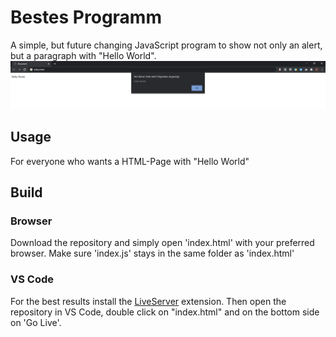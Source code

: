 # Bestes Programm
A simple, but future changing JavaScript program to show not only an alert, but a paragraph with "Hello World".
![screenshot](https://github.com/Rosti97/WissArbeiten-BestesProgramm/blob/main/img/screenshot.png)

## Usage
For everyone who wants a HTML-Page with "Hello World"


## Build
### Browser
Download the repository and simply open 'index.html' with your preferred browser. Make sure 'index.js' stays in the same folder as 'index.html'

### VS Code
For the best results install the [LiveServer](https://marketplace.visualstudio.com/items?itemName=ritwickdey.LiveServer) extension.
Then open the repository in VS Code, double click on "index.html" and on the bottom side on 'Go Live'.
